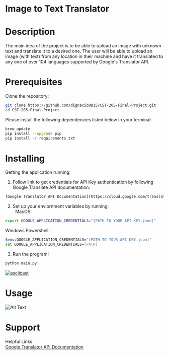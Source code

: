 # Image to Text Translator

# Description 
The main idea of the project is to be able to upload an image with unknown text and translate it to a desired one. The user will be able to upload an image (with text) from any location in their machine and have it translated to any one of over 104 languages supported by Google's Translator API. 

# Prerequisites
Clone the repository: 
```bash
git clone https://github.com/dignacio0815/CST-205-Final-Project.git
cd CST-205-Final-Project
```

Please install the following dependencies listed below in your terminal: <br />
```bash
brew update
pip install --upgrade pip
pip install -r requirements.txt
```

# Installing
Getting the application running: 

1. Follow link to get credentials for API Key authentication by following Google Translate API documentation:
``` bash
[Google Translator API Documentation](https://cloud.google.com/translate/docs/reference/libraries)
```
2. Set up your enviornment variables by running: <br /> 
MacOS:
```bash
export GOOGLE_APPLICATION_CREDENTIALS="[PATH TO YOUR API KEY.json]"
```
Windows Powershell:
```bash
$env:GOOGLE_APPLICATION_CREDENTIALS="[PATH TO YOUR API KEY.json]"
set GOOGLE_APPLICATION_CREDENTIALS=[PATH]
```
3. Run the program! 
```bash
python main.py
```
[![asciicast](https://asciinema.org/a/Aeyl4M06J6EalMUKhJHokVmuF)](https://asciinema.org/a/Aeyl4M06J6EalMUKhJHokVmuF)
# Usage
![Alt Text](http://g.recordit.co/rqF2EHBTAU.gif)

# Support 
Helpful Links: <br />
[Google Translator API Documentation](https://cloud.google.com/translate/docs/reference/libraries)

